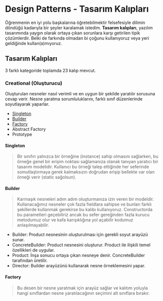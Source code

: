 # Design Patterns - Tasarım Kalıpları

Öğrenmenin en iyi yolu başkalarına öğretebilmektir felsefesiyle dilimin döndüğü kadarıyla bir şeyler karalamak istedim. **Tasarım kalıpları**, yazılım tasarımında yaygın olarak ortaya çıkan sorunlara karşı getirilen tipik çözümlerdir.  Belki de farkında olmadan bi çoğunu kullanıyoruz veya yeri geldiğinde kullan(a)mıyoruz. 

## Tasarım Kalıpları

3 farklı kategoride toplamda 23 kalıp mevcut.

### Creational (Oluşturucu)

Oluşturulan nesneler nasıl verimli ve en uygun bir şekilde yaratılır sorusuna cevap verir. Nesne yaratma sorumluluklarını, farklı sınıf düzenlerinde soyutlayarak yaparlar. 

* [Singleton](#singleton)
* [Builder](#builder)
* [Factory](#factory)
*  Abstract Factory
* Prototype


<h4 id="singleton"> Singleton </h4>

> Bir sınıfın yalnızca bir örneğine (instance) sahip olmasını sağlarken, bu örneğe genel bir erişim noktası sağlamanıza olanak tanıyan yaratıcı bir tasarım modelidir. Kullanıcı bu örneği talep ettiğinde her seferinde somutlaştırmaya gerek kalmaksızın doğrudan erişip bellekte var olan örneği verir (static sağolsun).


<h4 id="builder"> Builder </h4>

> Karmaşık nesneleri adım adım oluşturmanıza izin veren bir modeldir. Kullanacağımız nesneler çok fazla fieldlara sahipse ve bunları farklı şekillerde kullanmak gerekirse bu kalıbı kullanıyoruz. Constructorda bu parametleri geçebiliriz ancak bu sefer gereğinden fazla kurucu metodumuz olur ve kafa karışıklığına yol açabilir kodumuz anlaşılmayabilir. 


- Builder:  Product nesnesinin oluşturulması için gerekli soyut arayüzü sunar.
- ConcreteBuilder:  Product nesnesini oluşturur. Product ile ilişkili temel özellikleri de uygular.
- Product:  İnşa sonucu ortaya çıkan nesneye denir. ConcreteBuilder tarafından üretilir.
- Director:  Builder arayüzünü kullanarak nesne örneklemesini yapar.

<h4 id="factory">Factory</h4>

> Bu desen bir nesne yaratmak için arayüz sağlar ve kalıtım yoluyla hangi sınıflardan nesne yaratılacağının seçimini alt sınıflara bırakır.
